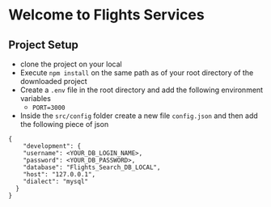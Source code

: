 # Welcome to Flights Services

## Project Setup

- clone the project on your local
- Execute `npm install` on the same path as of your root directory of the downloaded project
- Create a `.env` file in the root directory and add the following environment variables
   - `PORT=3000`
- Inside the `src/config` folder create a new file `config.json` and then add the following piece of json  

```
{
    "development": {
    "username": <YOUR_DB_LOGIN_NAME>,
    "password": <YOUR_DB_PASSWORD>,
    "database": "Flights_Search_DB_LOCAL",
    "host": "127.0.0.1",
    "dialect": "mysql"
  }
}
```